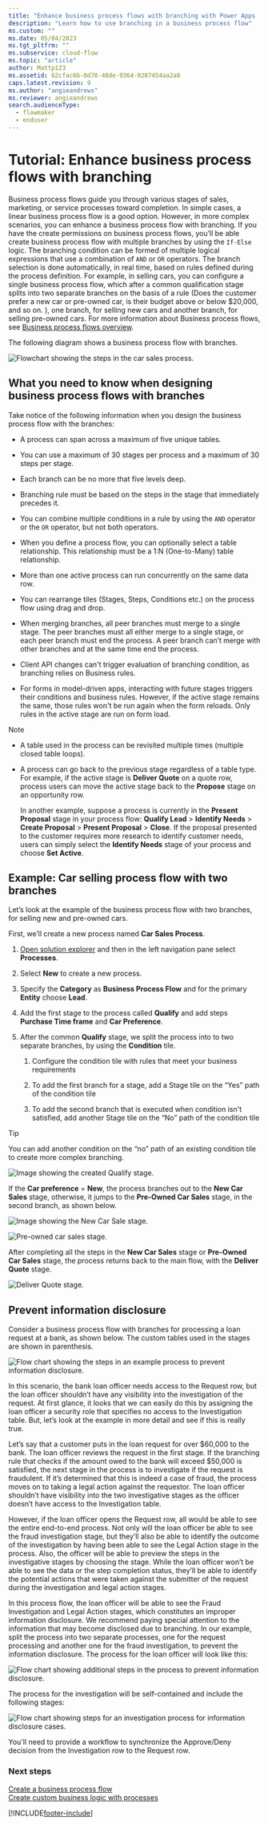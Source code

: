 ```yaml
---
title: "Enhance business process flows with branching with Power Apps | MicrosoftDocs"
description: "Learn how to use branching in a business process flow"
ms.custom: ""
ms.date: 05/04/2023
ms.tgt_pltfrm: ""
ms.subservice: cloud-flow
ms.topic: "article"
author: Mattp123
ms.assetid: 62cfac6b-0d78-48de-9364-0287454aa2a0
caps.latest.revision: 9
ms.author: "angieandrews"
ms.reviewer: angieandrews
search.audienceType: 
  - flowmaker
  - enduser
---
```

# Tutorial: Enhance business process flows with branching

Business process flows guide you through various stages of sales, marketing, or service processes toward completion. In simple cases, a linear business process flow is a good option. However, in more complex scenarios, you can enhance a business process flow with branching. If you have the create permissions on business process flows, you’ll be able create business process flow with multiple branches by using the `If-Else` logic. The branching condition can be formed of multiple logical expressions that use a combination of `AND` or `OR` operators. The branch selection is done automatically, in real time, based on rules defined during the process definition. For example, in selling cars, you can configure a single business process flow, which after a common qualification stage splits into two separate branches on the basis of a rule (Does the customer prefer a new car or pre-owned car, is their budget above or below $20,000, and so on. ), one branch, for selling new cars and another branch, for selling pre-owned cars. For more information about Business process flows, see [Business process flows overview](business-process-flows-overview.md).  
  
 The following diagram shows a business process flow with branches.  
  
 ![Flowchart showing the steps in the car sales process.](media/example-car-sales-flow-chart.png "Flowchart showing the steps in the car sales process")  
  
<a name="Points"></a>   
## What you need to know when designing business process flows with branches  
 Take notice of the following information when you design the business process flow with the branches:  
  
-   A process can span across a maximum of five unique tables.  
  
-   You can use a maximum of 30 stages per process and a maximum of 30 steps per stage.  
  
-   Each branch can be no more that five levels deep.  
  
-   Branching rule must be based on the steps in the stage that immediately precedes it.  
  
-   You can combine multiple conditions in a rule by using the `AND` operator or the `OR` operator, but not both operators.  
  
-   When you define a process flow, you can optionally select a table relationship. This relationship must be a 1:N (One-to-Many) table relationship.  
  
-   More than one active process can run concurrently on the same data row.  
  
-   You can rearrange tiles (Stages, Steps, Conditions etc.) on the process flow  using drag and drop.  
  
-   When merging branches, all peer branches must merge to a single stage. The peer branches must all either merge to a single stage, or each peer branch must end the process. A peer branch can’t merge with other branches and at the same time end the process.

-   Client API changes can't trigger evaluation of branching condition, as branching relies on Business rules.

-   For forms in model-driven apps, interacting with future stages triggers their conditions and business rules. However, if the active stage remains the same, those rules won't be run again when the form reloads. Only rules in the active stage are run on form load.
  
> [!NOTE]
> - A table used in the process can be revisited multiple times (multiple closed table loops).  
> - A process can go back to the previous stage regardless of a table type. For example, if the active stage is **Deliver Quote** on a quote row, process users can move the active stage back to the **Propose** stage on an opportunity row.  
>   
>   In another example, suppose a process is currently in the **Present Proposal** stage in your process flow: **Qualify Lead** > **Identify Needs** > **Create Proposal** > **Present Proposal** > **Close**. If the proposal presented to the customer requires more research to identify customer needs, users can simply select the **Identify Needs** stage of your process and choose **Set Active**.  
  
<a name="CarSelling365"></a>   
## Example: Car selling process flow with two branches
 
Let’s look at the example of the business process flow with two branches, for selling new and pre-owned cars.  
  
 First, we’ll create a new process named **Car Sales Process**.  
  
1.  [Open solution explorer](/powerapps/maker/model-driven-apps/advanced-navigation#solution-explorer) and then in the left navigation pane select **Processes**.  
  
2.  Select **New** to create a new process.  
  
3.  Specify the **Category** as **Business Process Flow** and for the primary **Entity** choose **Lead**.  
  
4.  Add the first stage to the process called **Qualify** and add steps **Purchase Time frame** and **Car Preference**.  
  
5.  After the common **Qualify** stage, we split the process into to two separate branches, by using the **Condition** tile.  
  
    1.  Configure the condition tile with rules that meet your business requirements  
  
    2.  To add the first branch for a stage, add a Stage tile on the “Yes” path of the condition tile  
  
    3.  To add the second branch that is executed when condition isn't satisfied, add another Stage tile on the “No” path of the condition tile  
  
> [!TIP]
>  You can add another condition on the “no” path of an existing condition tile to create more complex branching.  
  
 ![Image showing the created Qualify stage.](media/example-car-sales-qualify-stage.JPG "Image showing the created Qualify stage")  
  
 If the **Car preference** = **New**, the process branches out to the **New Car Sales** stage, otherwise, it jumps to the **Pre-Owned Car Sales** stage, in the second branch, as shown below.  
  
 ![Image showing the New Car Sale stage.](media/example-car-sales-new-stage-1.JPG "Image showing the New Car Sale stage")  
  
 ![Pre&#45;owned car sales stage.](media/example-car-sales-pre-owned-stage.JPG "Pre-owned car sales stage")  
  
 After completing all the steps in the **New Car Sales** stage or **Pre-Owned Car Sales** stage, the process returns back to the main flow, with the **Deliver Quote** stage.  
  
 ![Deliver Quote stage.](media/example-car-sales-deliver-quote-stage.JPG "Deliver Quote stage")  
  
<a name="PreventInformation"></a>   
## Prevent information disclosure  
 Consider a business process flow with branches for processing a loan request at a bank, as shown below. The custom tables used in the stages are shown in parenthesis.  
  
 ![Flow chart showing the steps in an example process to prevent information disclosure.](media/example-car-sales-flow-chart-process-prevent-information-disclosure.png "Flow chart showing the steps in an example process to prevent information disclosure")  
  
 In this scenario, the bank loan officer needs access to the Request row, but the loan officer shouldn’t have any visibility into the investigation of the request. At first glance, it looks that we can easily do this by assigning the loan officer a security role that specifies no access to the Investigation table. But, let’s look at the example in more detail and see if this is really true.  
  
 Let’s say that a customer puts in the loan request for over $60,000 to the bank. The loan officer reviews the request in the first stage. If the branching rule that checks if the amount owed to the bank will exceed $50,000 is satisfied, the next stage in the process is to investigate if the request is fraudulent. If it’s determined that this is indeed a case of fraud, the process moves on to taking a legal action against the requestor. The loan officer shouldn’t have visibility into the two investigative stages as the officer doesn’t have access to the Investigation table.  
  
 However, if the loan officer opens the Request row, all would be able to see the entire end-to-end process. Not only will the loan officer be able to see the fraud investigation stage, but they’ll also be able to identify the outcome of the investigation by having been able to see the Legal Action stage in the process. Also, the officer will be able to preview the steps in the investigative stages by choosing the stage. While the loan officer won’t be able to see the data or the step completion status, they’ll be able to identify the potential actions that were taken against the submitter of the request during the investigation and legal action stages.  
  
 In this process flow, the loan officer will be able to see the Fraud Investigation and Legal Action stages, which constitutes an improper information disclosure. We recommend paying special attention to the information that may become disclosed due to branching. In our example, split the process into two separate processes, one for the request processing and another one for the fraud investigation, to prevent the information disclosure. The process for the loan officer will look like this:  
  
 ![Flow chart showing additional steps in the process to prevent information disclosure.](media/example-car-sales-flow-chart-additional-steps-prevent-information-disclosure.png "Flow chart showing additional steps in the process to prevent information disclosure")  
  
 The process for the investigation will be self-contained and include the following stages:  
  
 ![Flow chart showing steps for an investigation process for information disclosure cases.](media/example-car-sales-flow-chart-investigation-information-disclosure-case.png "Flow chart showing steps for an investigation process for information disclosure cases")  
  
 You'll need to provide a workflow to synchronize the Approve/Deny decision from the Investigation row to the Request row.  
  
### Next steps  
 [Create a business process flow](create-business-process-flow.md)   
 [Create custom business logic with processes](guide-staff-through-common-tasks-processes.md)   
 


[!INCLUDE[footer-include](includes/footer-banner.md)]
